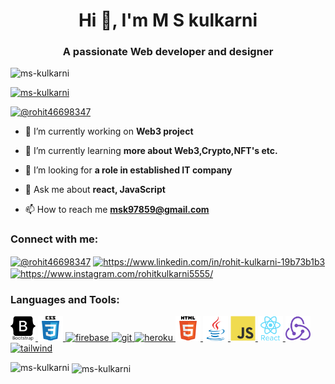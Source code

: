 <h1 align="center">Hi 👋, I'm M S kulkarni</h1>
<h3 align="center">A passionate Web developer and designer</h3>

<p align="left"> <img src="https://komarev.com/ghpvc/?username=ms-kulkarni&label=Profile%20views&color=0e75b6&style=flat" alt="ms-kulkarni" /> </p>

<p align="left"> <a href="https://github.com/ryo-ma/github-profile-trophy"><img src="https://github-profile-trophy.vercel.app/?username=ms-kulkarni" alt="ms-kulkarni" /></a> </p>

<p align="left"> <a href="https://twitter.com/@rohit46698347" target="blank"><img src="https://img.shields.io/twitter/follow/@rohit46698347?logo=twitter&style=for-the-badge" alt="@rohit46698347" /></a> </p>

- 🔭 I’m currently working on **Web3 project**

- 🌱 I’m currently learning **more about Web3,Crypto,NFT's etc.**

- 🤝 I’m looking for **a role in established IT company**

- 💬 Ask me about **react, JavaScript**

- 📫 How to reach me **msk97859@gmail.com**


<h3 align="left">Connect with me:</h3>
<p align="left">
<a href="https://twitter.com/@rohit46698347" target="blank"><img align="center" src="https://raw.githubusercontent.com/rahuldkjain/github-profile-readme-generator/master/src/images/icons/Social/twitter.svg" alt="@rohit46698347" height="30" width="40" /></a>
<a href="https://linkedin.com/in/https://www.linkedin.com/in/rohit-kulkarni-19b73b1b3" target="blank"><img align="center" src="https://raw.githubusercontent.com/rahuldkjain/github-profile-readme-generator/master/src/images/icons/Social/linked-in-alt.svg" alt="https://www.linkedin.com/in/rohit-kulkarni-19b73b1b3" height="30" width="40" /></a>
<a href="https://instagram.com/https://www.instagram.com/rohitkulkarni5555/" target="blank"><img align="center" src="https://raw.githubusercontent.com/rahuldkjain/github-profile-readme-generator/master/src/images/icons/Social/instagram.svg" alt="https://www.instagram.com/rohitkulkarni5555/" height="30" width="40" /></a>
</p>

<h3 align="left">Languages and Tools:</h3>
<p align="left"> <a href="https://getbootstrap.com" target="_blank" rel="noreferrer"> <img src="https://raw.githubusercontent.com/devicons/devicon/master/icons/bootstrap/bootstrap-plain-wordmark.svg" alt="bootstrap" width="40" height="40"/> </a> <a href="https://www.w3schools.com/css/" target="_blank" rel="noreferrer"> <img src="https://raw.githubusercontent.com/devicons/devicon/master/icons/css3/css3-original-wordmark.svg" alt="css3" width="40" height="40"/> </a> <a href="https://firebase.google.com/" target="_blank" rel="noreferrer"> <img src="https://www.vectorlogo.zone/logos/firebase/firebase-icon.svg" alt="firebase" width="40" height="40"/> </a> <a href="https://git-scm.com/" target="_blank" rel="noreferrer"> <img src="https://www.vectorlogo.zone/logos/git-scm/git-scm-icon.svg" alt="git" width="40" height="40"/> </a> <a href="https://heroku.com" target="_blank" rel="noreferrer"> <img src="https://www.vectorlogo.zone/logos/heroku/heroku-icon.svg" alt="heroku" width="40" height="40"/> </a> <a href="https://www.w3.org/html/" target="_blank" rel="noreferrer"> <img src="https://raw.githubusercontent.com/devicons/devicon/master/icons/html5/html5-original-wordmark.svg" alt="html5" width="40" height="40"/> </a> <a href="https://www.java.com" target="_blank" rel="noreferrer"> <img src="https://raw.githubusercontent.com/devicons/devicon/master/icons/java/java-original.svg" alt="java" width="40" height="40"/> </a> <a href="https://developer.mozilla.org/en-US/docs/Web/JavaScript" target="_blank" rel="noreferrer"> <img src="https://raw.githubusercontent.com/devicons/devicon/master/icons/javascript/javascript-original.svg" alt="javascript" width="40" height="40"/> </a> <a href="https://reactjs.org/" target="_blank" rel="noreferrer"> <img src="https://raw.githubusercontent.com/devicons/devicon/master/icons/react/react-original-wordmark.svg" alt="react" width="40" height="40"/> </a> <a href="https://redux.js.org" target="_blank" rel="noreferrer"> <img src="https://raw.githubusercontent.com/devicons/devicon/master/icons/redux/redux-original.svg" alt="redux" width="40" height="40"/> </a> <a href="https://tailwindcss.com/" target="_blank" rel="noreferrer"> <img src="https://www.vectorlogo.zone/logos/tailwindcss/tailwindcss-icon.svg" alt="tailwind" width="40" height="40"/> </a> </p>

<p><img align="left" src="https://github-readme-stats.vercel.app/api/top-langs?username=ms-kulkarni&show_icons=true&locale=en&layout=compact" alt="ms-kulkarni" /></p>

<p>&nbsp;<img align="center" src="https://github-readme-stats.vercel.app/api?username=ms-kulkarni&show_icons=true&locale=en" alt="ms-kulkarni" /></p>
